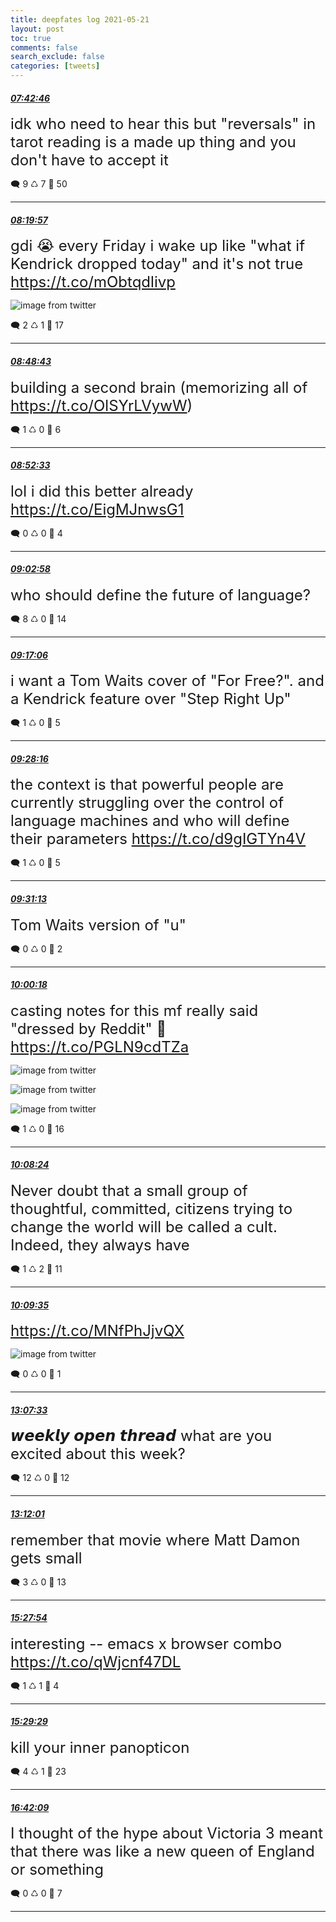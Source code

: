 ```yaml
---
title: deepfates log 2021-05-21
layout: post
toc: true
comments: false
search_exclude: false
categories: [tweets]
---
```



#### <a href = "https://twitter.com/deepfates/status/1395736829794557952">*07:42:46*</a>

<font size="5">idk who need to hear this but "reversals" in tarot reading is a made up thing and you don't have to accept it</font>



🗨️ 9 ♺ 7 🤍  50   

---
    
#### <a href = "https://twitter.com/deepfates/status/1395746187731369986">*08:19:57*</a>

<font size="5">gdi 😭 every Friday i wake up like "what if Kendrick dropped today" and it's not true  https://t.co/mObtqdlivp</font>

![image from twitter](/images/from_twitter/E16vwW_UUAYxahO.jpg)


🗨️ 2 ♺ 1 🤍  17   

---
    
#### <a href = "https://twitter.com/deepfates/status/1395753428119298052">*08:48:43*</a>

<font size="5">building a second brain (memorizing all of  https://t.co/OlSYrLVywW)</font>



🗨️ 1 ♺ 0 🤍  6   

---
    
#### <a href = "https://twitter.com/deepfates/status/1395754393186619406">*08:52:33*</a>

<font size="5">lol i did this better already  https://t.co/EigMJnwsG1</font>



🗨️ 0 ♺ 0 🤍  4   

---
    
#### <a href = "https://twitter.com/deepfates/status/1395757014458925060">*09:02:58*</a>

<font size="5">who should define the future of language?</font>



🗨️ 8 ♺ 0 🤍  14   

---
    
#### <a href = "https://twitter.com/deepfates/status/1395760569748279304">*09:17:06*</a>

<font size="5">i want a Tom Waits cover of "For Free?". and a Kendrick feature over "Step Right Up"</font>



🗨️ 1 ♺ 0 🤍  5   

---
    
#### <a href = "https://twitter.com/deepfates/status/1395763382058422273">*09:28:16*</a>

<font size="5">the context is that powerful people are currently struggling over the control of language machines and who will define their parameters   https://t.co/d9gIGTYn4V</font>



🗨️ 1 ♺ 0 🤍  5   

---
    
#### <a href = "https://twitter.com/deepfates/status/1395764120452952066">*09:31:13*</a>

<font size="5">Tom Waits version of "u"</font>



🗨️ 0 ♺ 0 🤍  2   

---
    
#### <a href = "https://twitter.com/deepfates/status/1395771440943620096">*10:00:18*</a>

<font size="5">casting notes for this mf really said "dressed by Reddit" 🤣  https://t.co/PGLN9cdTZa</font>

![image from twitter](/images/from_twitter/E17Gtp0VkAcSpz5.jpg)

![image from twitter](/images/from_twitter/E17GuQZVEAc9ngY.jpg)

![image from twitter](/images/from_twitter/E17GuYFVEAY-frm.jpg)


🗨️ 1 ♺ 0 🤍  16   

---
    
#### <a href = "https://twitter.com/deepfates/status/1395773481904529410">*10:08:24*</a>

<font size="5">Never doubt that a small group of thoughtful, committed, citizens trying to change the world will be called a cult. Indeed, they always have</font>



🗨️ 1 ♺ 2 🤍  11   

---
    
#### <a href = "https://twitter.com/deepfates/status/1395773779616276482">*10:09:35*</a>

<font size="5"> https://t.co/MNfPhJjvQX</font>

![image from twitter](/images/from_twitter/E17I2SeVkAMT8jt.jpg)


🗨️ 0 ♺ 0 🤍  1   

---
    
#### <a href = "https://twitter.com/deepfates/status/1395818566373367808">*13:07:33*</a>

<font size="5">𝙬𝙚𝙚𝙠𝙡𝙮 𝙤𝙥𝙚𝙣 𝙩𝙝𝙧𝙚𝙖𝙙  what are you excited about this week?</font>



🗨️ 12 ♺ 0 🤍  12   

---
    
#### <a href = "https://twitter.com/deepfates/status/1395819689482194944">*13:12:01*</a>

<font size="5">remember that movie where Matt Damon gets small</font>



🗨️ 3 ♺ 0 🤍  13   

---
    
#### <a href = "https://twitter.com/deepfates/status/1395853886305406978">*15:27:54*</a>

<font size="5">interesting -- emacs x browser combo   https://t.co/qWjcnf47DL</font>



🗨️ 1 ♺ 1 🤍  4   

---
    
#### <a href = "https://twitter.com/deepfates/status/1395854283346571266">*15:29:29*</a>

<font size="5">kill your inner panopticon</font>



🗨️ 4 ♺ 1 🤍  23   

---
    
#### <a href = "https://twitter.com/deepfates/status/1395872569400598534">*16:42:09*</a>

<font size="5">I thought of the hype about Victoria 3 meant that there was like a new queen of England or something</font>



🗨️ 0 ♺ 0 🤍  7   

---
    
            

